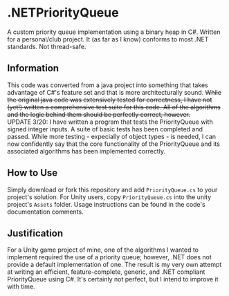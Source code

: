 # .NETPriorityQueue
 A custom priority queue implementation using a binary heap in C#. Written for a personal/club project. It (as far as I know) conforms to most .NET standards. Not thread-safe.

## Information
This code was converted from a java project into something that takes advantage of C#'s feature set and that is more architecturally sound. 
~~While the original java code was extensively tested for correctness, I have not (yet!) written a comprehensive test suite for this code. All of the algorithms and the logic behind them should be perfectly correct, however.~~  
UPDATE 3/20: I have written a program that tests the PriorityQueue with signed integer inputs. A suite of basic tests has been completed and passed. While more testing - expecially of object types - is needed, I can now confidently say that the core functionality of the PriorityQueue and its associated algorithms has been implemented correctly.

## How to Use
Simply download or fork this repository and add `PriorityQueue.cs` to your project's solution. For Unity users, copy `PriorityQueue.cs` into the unity project's `Assets` folder. Usage instructions can be found in the code's documentation comments.

## Justification
For a Unity game project of mine, one of the algorithms I wanted to implement required the use of a priority queue; however, .NET does not provide a default implementation of one. The result is my very own attempt at writing an efficient, feature-complete, generic, and .NET compliant PriorityQueue<T> using C#. It's certainly not perfect, but I intend to improve it with time.
